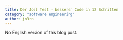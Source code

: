 ```yaml
---
title: Der Joel Test - besserer Code in 12 Schritten
category: "software engineering"
author: jo3rn
---
```


No English version of this blog post.
